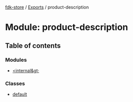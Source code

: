 [fdk-store](../README.md) / [Exports](../modules.md) / product-description

# Module: product-description

## Table of contents

### Modules

- [&lt;internal\&gt;](product_description._internal_.md)

### Classes

- [default](../classes/product_description.default.md)
